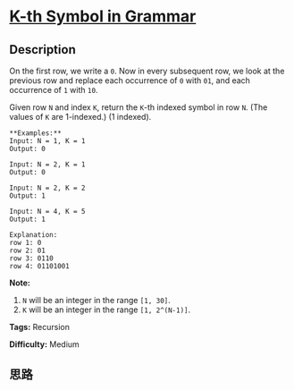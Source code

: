 # [K-th Symbol in Grammar][title]

## Description

On the first row, we write a `0`. Now in every subsequent row, we look at the
previous row and replace each occurrence of `0` with `01`, and each occurrence
of `1` with `10`.

Given row `N` and index `K`, return the `K`-th indexed symbol in row `N`. (The
values of `K` are 1-indexed.) (1 indexed).
            **Examples:**    Input: N = 1, K = 1    Output: 0        Input: N = 2, K = 1    Output: 0        Input: N = 2, K = 2    Output: 1        Input: N = 4, K = 5    Output: 1        Explanation:    row 1: 0    row 2: 01    row 3: 0110    row 4: 01101001    

**Note:**

  1. `N` will be an integer in the range `[1, 30]`.
  2. `K` will be an integer in the range `[1, 2^(N-1)]`.


**Tags:** Recursion

**Difficulty:** Medium

## 思路

[title]: https://leetcode.com/problems/k-th-symbol-in-grammar
